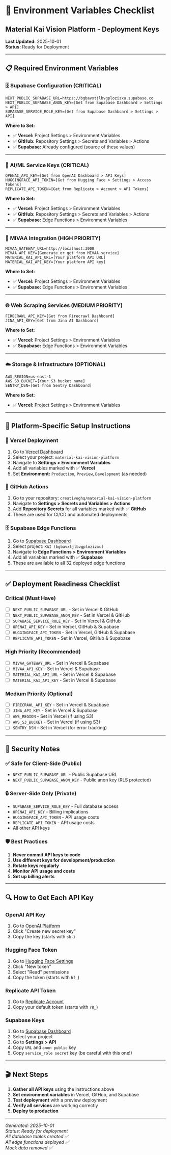 # 🔑 Environment Variables Checklist
## Material Kai Vision Platform - Deployment Keys

**Last Updated:** 2025-10-01  
**Status:** Ready for Deployment

---

## 📋 Required Environment Variables

### 🗄️ **Supabase Configuration** (CRITICAL)
```
NEXT_PUBLIC_SUPABASE_URL=https://bgbavxtjlbvgplozizxu.supabase.co
NEXT_PUBLIC_SUPABASE_ANON_KEY=[Get from Supabase Dashboard > Settings > API]
SUPABASE_SERVICE_ROLE_KEY=[Get from Supabase Dashboard > Settings > API]
```
**Where to Set:**
- ✅ **Vercel:** Project Settings > Environment Variables
- ✅ **GitHub:** Repository Settings > Secrets and Variables > Actions
- ✅ **Supabase:** Already configured (source of these values)

---

### 🤖 **AI/ML Service Keys** (CRITICAL)
```
OPENAI_API_KEY=[Get from OpenAI Dashboard > API Keys]
HUGGINGFACE_API_TOKEN=[Get from Hugging Face > Settings > Access Tokens]
REPLICATE_API_TOKEN=[Get from Replicate > Account > API Tokens]
```
**Where to Set:**
- ✅ **Vercel:** Project Settings > Environment Variables
- ✅ **GitHub:** Repository Settings > Secrets and Variables > Actions
- ✅ **Supabase:** Edge Functions > Environment Variables

---

### 🔗 **MIVAA Integration** (HIGH PRIORITY)
```
MIVAA_GATEWAY_URL=http://localhost:3000
MIVAA_API_KEY=[Generate or get from MIVAA service]
MATERIAL_KAI_API_URL=[Your platform API URL]
MATERIAL_KAI_API_KEY=[Your platform API key]
```
**Where to Set:**
- ✅ **Vercel:** Project Settings > Environment Variables
- ✅ **Supabase:** Edge Functions > Environment Variables

---

### 🌐 **Web Scraping Services** (MEDIUM PRIORITY)
```
FIRECRAWL_API_KEY=[Get from Firecrawl Dashboard]
JINA_API_KEY=[Get from Jina AI Dashboard]
```
**Where to Set:**
- ✅ **Vercel:** Project Settings > Environment Variables
- ✅ **Supabase:** Edge Functions > Environment Variables

---

### ☁️ **Storage & Infrastructure** (OPTIONAL)
```
AWS_REGION=us-east-1
AWS_S3_BUCKET=[Your S3 bucket name]
SENTRY_DSN=[Get from Sentry Dashboard]
```
**Where to Set:**
- ✅ **Vercel:** Project Settings > Environment Variables

---

## 🎯 **Platform-Specific Setup Instructions**

### 🔷 **Vercel Deployment**
1. Go to [Vercel Dashboard](https://vercel.com/dashboard)
2. Select your project: `material-kai-vision-platform`
3. Navigate to **Settings > Environment Variables**
4. Add all variables marked with ✅ **Vercel**
5. Set **Environment:** `Production`, `Preview`, `Development` (as needed)

### 🐙 **GitHub Actions**
1. Go to your repository: `creativeghq/material-kai-vision-platform`
2. Navigate to **Settings > Secrets and Variables > Actions**
3. Add **Repository Secrets** for all variables marked with ✅ **GitHub**
4. These are used for CI/CD and automated deployments

### 🗄️ **Supabase Edge Functions**
1. Go to [Supabase Dashboard](https://supabase.com/dashboard)
2. Select project: `KAI (bgbavxtjlbvgplozizxu)`
3. Navigate to **Edge Functions > Environment Variables**
4. Add all variables marked with ✅ **Supabase**
5. These are available to all 32 deployed edge functions

---

## ✅ **Deployment Readiness Checklist**

### Critical (Must Have)
- [ ] `NEXT_PUBLIC_SUPABASE_URL` - Set in Vercel & GitHub
- [ ] `NEXT_PUBLIC_SUPABASE_ANON_KEY` - Set in Vercel & GitHub  
- [ ] `SUPABASE_SERVICE_ROLE_KEY` - Set in Vercel & GitHub
- [ ] `OPENAI_API_KEY` - Set in Vercel, GitHub & Supabase
- [ ] `HUGGINGFACE_API_TOKEN` - Set in Vercel, GitHub & Supabase
- [ ] `REPLICATE_API_TOKEN` - Set in Vercel, GitHub & Supabase

### High Priority (Recommended)
- [ ] `MIVAA_GATEWAY_URL` - Set in Vercel & Supabase
- [ ] `MIVAA_API_KEY` - Set in Vercel & Supabase
- [ ] `MATERIAL_KAI_API_URL` - Set in Vercel & Supabase
- [ ] `MATERIAL_KAI_API_KEY` - Set in Vercel & Supabase

### Medium Priority (Optional)
- [ ] `FIRECRAWL_API_KEY` - Set in Vercel & Supabase
- [ ] `JINA_API_KEY` - Set in Vercel & Supabase
- [ ] `AWS_REGION` - Set in Vercel (if using S3)
- [ ] `AWS_S3_BUCKET` - Set in Vercel (if using S3)
- [ ] `SENTRY_DSN` - Set in Vercel (for error tracking)

---

## 🚨 **Security Notes**

### ✅ **Safe for Client-Side (Public)**
- `NEXT_PUBLIC_SUPABASE_URL` - Public Supabase URL
- `NEXT_PUBLIC_SUPABASE_ANON_KEY` - Public anon key (RLS protected)

### 🔒 **Server-Side Only (Private)**
- `SUPABASE_SERVICE_ROLE_KEY` - Full database access
- `OPENAI_API_KEY` - Billing implications
- `HUGGINGFACE_API_TOKEN` - API usage costs
- `REPLICATE_API_TOKEN` - API usage costs
- All other API keys

### 🛡️ **Best Practices**
1. **Never commit API keys to code**
2. **Use different keys for development/production**
3. **Rotate keys regularly**
4. **Monitor API usage and costs**
5. **Set up billing alerts**

---

## 🔍 **How to Get Each API Key**

### OpenAI API Key
1. Go to [OpenAI Platform](https://platform.openai.com/api-keys)
2. Click "Create new secret key"
3. Copy the key (starts with `sk-`)

### Hugging Face Token
1. Go to [Hugging Face Settings](https://huggingface.co/settings/tokens)
2. Click "New token"
3. Select "Read" permissions
4. Copy the token (starts with `hf_`)

### Replicate API Token
1. Go to [Replicate Account](https://replicate.com/account/api-tokens)
2. Copy your default token (starts with `r8_`)

### Supabase Keys
1. Go to [Supabase Dashboard](https://supabase.com/dashboard)
2. Select your project
3. Go to **Settings > API**
4. Copy `URL` and `anon public` key
5. Copy `service_role secret` key (be careful with this one!)

---

## 🎬 **Next Steps**

1. **Gather all API keys** using the instructions above
2. **Set environment variables** in Vercel, GitHub, and Supabase
3. **Test deployment** with a preview deployment
4. **Verify all services** are working correctly
5. **Deploy to production**

---

*Generated: 2025-10-01*  
*Status: Ready for deployment*  
*All database tables created ✅*  
*All edge functions deployed ✅*  
*Mock data removed ✅*
